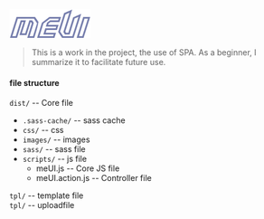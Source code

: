 ![Alt text](uploadfile/logo.png)
> This is a work in the project, the use of SPA. As a beginner, I summarize it to facilitate future use.
#### file structure  
`dist/` -- Core file
* `.sass-cache/` -- sass cache
* `css/` -- css
* `images/` -- images
* `sass/` -- sass file
* `scripts/` -- js file
  + meUI.js -- Core JS file
  + meUI.action.js -- Controller file  

`tpl/` -- template file  
`tpl/` -- uploadfile
